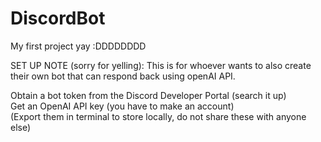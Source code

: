 # DiscordBot
My first project yay :DDDDDDDD

SET UP NOTE (sorry for yelling):
This is for whoever wants to also create their own bot that can respond back using openAI API.

Obtain a bot token from the Discord Developer Portal (search it up)<br>
Get an OpenAI API key (you have to make an account)<br>
(Export them in terminal to store locally, do not share these with anyone else)


